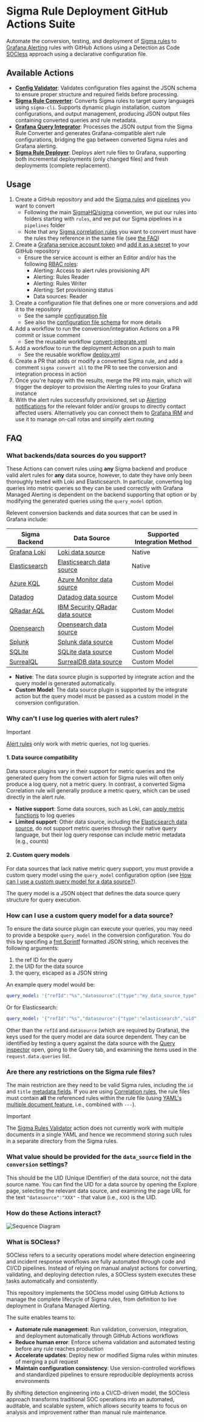 # Sigma Rule Deployment GitHub Actions Suite

<!-- SOCless that s*cks less! -->

Automate the conversion, testing, and deployment of [Sigma rules](https://sigmahq.io/) to [Grafana Alerting](https://grafana.com/docs/grafana/latest/alerting/) rules with GitHub Actions using a Detection as Code [SOCless](./README.md#what-is-socless) approach using a declarative configuration file.

## Available Actions

- [**Config Validator**](./actions/validate/README.md): Validates configuration files against the JSON schema to ensure proper structure and required fields before processing.
- [**Sigma Rule Converter**](./actions/convert/README.md): Converts Sigma rules to target query languages using `sigma-cli`. Supports dynamic plugin installation, custom configurations, and output management, producing JSON output files containing converted queries and rule metadata.
- [**Grafana Query Integrator**](./actions/integrate/README.md): Processes the JSON output from the Sigma Rule Converter and generates Grafana-compatible alert rule configurations, bridging the gap between converted Sigma rules and Grafana alerting.
- [**Sigma Rule Deployer**](./actions/deploy/README.md): Deploys alert rule files to Grafana, supporting both incremental deployments (only changed files) and fresh deployments (complete replacement).

## Usage

1. Create a GitHub repository and add the [Sigma rules](https://sigmahq.io/docs/basics/rules.html) and [pipelines](https://sigmahq.io/docs/digging-deeper/pipelines.html) you want to convert
   - Following the main [SigmaHQ/sigma](https://github.com/SigmaHQ/sigma) convention, we put our rules into folders starting with `rules`, and we put our Sigma pipelines in a `pipelines` folder
   - Note that any [Sigma correlation rules](https://sigmahq.io/docs/meta/correlations.html) you want to convert must have the rules they reference in the same file (see [the FAQ](#faq))
2. Create a [Grafana service account token](https://grafana.com/docs/grafana/latest/administration/service-accounts/) and [add it as a secret](https://docs.github.com/en/actions/security-for-github-actions/security-guides/using-secrets-in-github-actions) to your GitHub repository
   - Ensure the service account is either an Editor and/or has the following [RBAC roles](https://grafana.com/docs/grafana/latest/administration/service-accounts/#assign-roles-to-a-service-account-in-grafana):
     - Alerting: Access to alert rules provisioning API
     - Alerting: Rules Reader
     - Alerting: Rules Writer
     - Alerting: Set provisioning status
     - Data sources: Reader
3. Create a configuration file that defines one or more conversions and add it to the repository
   - See the sample [configuration file](config/config-example.yml)
   - See also the [configuration file schema](config/schema.json) for more details
4. Add a workflow to run the conversion/integration Actions on a PR commit or issue comment
   - See the reusable workflow [convert-integrate.yml](.github/workflows/convert-integrate.yml)
5. Add a workflow to run the deployment Action on a push to main
   - See the reusable workflow [deploy.yml](.github/workflows/deploy.yml)
6. Create a PR that adds or modify a converted Sigma rule, and add a comment `sigma convert all` to the PR to see the conversion and integration process in action
7. Once you're happy with the results, merge the PR into main, which will trigger the deployer to provision the Alerting rules to your Grafana instance
8. With the alert rules successfully provisioned, set up [Alerting notifications](https://grafana.com/docs/grafana/latest/alerting/configure-notifications/) for the relevant folder and/or groups to directly contact affected users. Alternatively you can connect them to [Grafana IRM](https://grafana.com/docs/grafana-cloud/alerting-and-irm/irm/) and use it to manage on-call rotas and simplify alert routing

## FAQ

### What backends/data sources do you support?

These Actions can convert rules using **any** Sigma backend and produce valid alert rules for **any** data source, however, to date they have only been thoroughly tested with Loki and Elasticsearch. In particular, converting log queries into metric queries so they can be used correctly with Grafana Managed Alerting is dependent on the backend supporting that option or by modifying the generated queries using the `query_model` option.

Relevent conversion backends and data sources that can be used in Grafana include:

| Sigma Backend                                                             | Data Source                                                                                     | Supported Integration Method |
| ------------------------------------------------------------------------- | ----------------------------------------------------------------------------------------------- | ---------------------------- |
| [Grafana Loki](https://github.com/grafana/pySigma-backend-loki)           | [Loki data source](https://grafana.com/docs/loki/latest/)                                       | Native                       |
| [Elasticsearch](https://github.com/SigmaHQ/pySigma-backend-elasticsearch) | [Elasticsearch data source](https://grafana.com/docs/grafana/latest/datasources/elasticsearch/) | Native                       |
| [Azure KQL](https://github.com/AttackIQ/pySigma-backend-kusto)            | [Azure Monitor data source](https://grafana.com/docs/grafana/latest/datasources/azure-monitor/) | Custom Model                 |
| [Datadog](https://github.com/SigmaHQ/pySigma-backend-datadog)             | [Datadog data source](https://grafana.com/grafana/plugins/grafana-datadog-datasource/)          | Custom Model                 |
| [QRadar AQL](https://github.com/IBM/pySigma-backend-QRadar-aql)           | [IBM Security QRadar data source](https://grafana.com/grafana/plugins/ibm-aql-datasource/)      | Custom Model                 |
| [Opensearch](https://github.com/SigmaHQ/pySigma-backend-opensearch)       | [Opensearch data source](https://grafana.com/grafana/plugins/grafana-opensearch-datasource/)    | Custom Model                 |
| [Splunk](https://github.com/SigmaHQ/pySigma-backend-splunk)               | [Splunk data source](https://grafana.com/grafana/plugins/grafana-splunk-datasource/)            | Custom Model                 |
| [SQLite](https://github.com/SigmaHQ/pySigma-backend-sqlite)               | [SQLite data source](https://grafana.com/grafana/plugins/frser-sqlite-datasource/)              | Custom Model                 |
| [SurrealQL](https://github.com/SigmaHQ/pySigma-backend-surrealql)         | [SurrealDB data source](https://grafana.com/grafana/plugins/grafana-surrealdb-datasource/)      | Custom Model                 |

- **Native**: The data source plugin is supported by integrate action and the query model is generated automatically.
- **Custom Model**: The data source plugin is supported by the integrate action but the query model must be passed as a custom model in the conversion configuration.

### Why can't I use log queries with alert rules?

> [!IMPORTANT]
> [Alert rules](https://grafana.com/docs/grafana/latest/alerting/fundamentals/alert-rules/) only work with metric queries, not log queries.

#### 1. Data source compatibility

Data source plugins vary in their support for metric queries and the generated query from the convert action for Sigma rules will often only produce a log query, not a metric query. In contrast, a converted Sigma Correlation rule will generally produce a metric query, which can be used directly in the alert rule.

- **Native support**: Some data sources, such as Loki, can [apply metric functions](https://grafana.com/docs/loki/latest/query/metric_queries/) to log queries
- **Limited support**: Other data source, including the [Elasticsearch data source](https://grafana.com/docs/grafana/latest/datasources/elasticsearch/), do not support metric queries through their native query language, but their log query response can include metric metadata (e.g., counts)

#### 2. Custom query models

For data sources that lack native metric query support, you must provide a custom query model using the `query_model` configuration option (see [How can I use a custom query model for a data source?](#how-can-i-use-a-custom-query-model-for-a-data-source)).

The query model is a JSON object that defines the data source query structure for query execution.

<!-- #### SQL expressions for metric queries

When using the `query_model` option, you can leverage Grafana [SQL Expressions](https://grafana.com/docs/grafana/latest/panels-visualizations/query-transform-data/sql-expressions/) to transform log queries into metric queries:

```sql
SELECT COUNT(*) FROM A
```

**Note**: SQL expressions are only [compatible](https://grafana.com/docs/grafana/latest/panels-visualizations/query-transform-data/sql-expressions/#compatible-data-sources) with certain data source plugins. -->

### How can I use a custom query model for a data source?

To ensure the data source plugin can execute your queries, you may need to provide a bespoke `query_model` in the conversion configuration. You do this by specifing a [fmt.Sprintf](https://pkg.go.dev/fmt#pkg-overview) formatted JSON string, which receives the following arguments:

1. the ref ID for the query
2. the UID for the data source
3. the query, escaped as a JSON string

An example query model would be:

```yaml
query_model: '{"refId":"%s","datasource":{"type":"my_data_source_type","uid":"%s"},"query":"%s","customKey":"customValue"}'
```

Or for Elasticsearch:

```yaml
query_model: '{"refId":"%s","datasource":{"type":"elasticsearch","uid":"%s"},"query":"%s","alias":"","metrics":[{"type":"count","id":"1"}],"bucketAggs":[{"type":"date_histogram","id":"2","settings":{"interval":"auto"}}],"intervalMs":2000,"maxDataPoints":1354,"timeField":"@timestamp"}'
```

Other than the `refId` and `datasource` (which are required by Grafana), the keys used for the query model are data source dependent. They can be identified by testing a query against the data source with the [Query inspector](https://grafana.com/docs/grafana/latest/explore/explore-inspector/) open, going to the Query tab, and examining the items used in the `request.data.queries` list.

### Are there any restrictions on the Sigma rule files?

The main restriction are they need to be valid Sigma rules, including the `id` and `title` [metadata fields](https://sigmahq.io/docs/basics/rules.html#available-sigma-metadata-fields). If you are using [Correlation rules](https://github.com/SigmaHQ/sigma-specification/blob/main/specification/sigma-correlation-rules-specification.md), the rule files must contain **all** the referenced rules within the rule file (using [YAML's multiple document feature](https://gettaurus.org/docs/YAMLTutorial/#YAML-Multi-Documents), i.e., combined with `---`).

> [!IMPORTANT]
> The [Sigma Rules Validator](https://github.com/SigmaHQ/sigma-rules-validator) action does not currently work with multiple documents in a single YAML and hence we recommend storing such rules in a separate directory from the Sigma rules.

### What value should be provided for the `data_source` field in the `conversion` settings?

This should be the UID (Unique IDentifier) of the data source, not the data source name. You can find the UID for a data source by opening the Explore page, selecting the relevant data source, and examining the page URL for the text `"datasource":"XXX"` - that value (i.e., `XXX`) is the UID.

### How do these Actions interact?

![Sequence Diagram](./assets/sequence-diagram.png)

### What is SOCless?

SOCless refers to a security operations model where detection engineering and incident response workflows are fully automated through code and CI/CD pipelines. Instead of relying on manual analyst actions for converting, validating, and deploying detection rules, a SOCless system executes these tasks automatically and consistently.

This repository implements the SOCless model using GitHub Actions to manage the complete lifecycle of Sigma rules, from definition to live deployment in Grafana Managed Alerting.

The suite enables teams to:

- **Automate rule management**: Run validation, conversion, integration, and deployment automatically through GitHub Actions workflows
- **Reduce human error**: Enforce schema validation and automated testing before any rule reaches production
- **Accelerate updates**: Deploy new or modified Sigma rules within minutes of merging a pull request
- **Maintain configuration consistency**: Use version-controlled workflows and standardized pipelines to ensure reproducible deployments across environments

By shifting detection engineering into a CI/CD-driven model, the SOCless approach transforms traditional SOC operations into an automated, auditable, and scalable system, which allows security teams to focus on analysis and improvement rather than manual rule maintenance.

